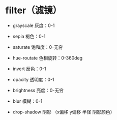 # filter（滤镜）

- grayscale 灰度：0-1

- sepia 褐色：0-1

- saturate 饱和度：0-无穷

- hue-routate 色相旋转：0-360deg

- invert 反色：0-1

- opacity 透明度：0-1

- brightness 亮度：0-无穷

- blur 模糊：0-1

- drop-shadow 阴影 （x偏移 y偏移 半径 阴影颜色）



